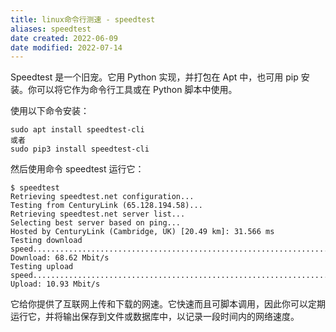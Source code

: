 ```yaml
---
title: linux命令行测速 - speedtest
aliases: speedtest
date created: 2022-06-09
date modified: 2022-07-14
---
```


Speedtest 是一个旧宠。它用 Python 实现，并打包在 Apt 中，也可用 pip 安装。你可以将它作为命令行工具或在 Python 脚本中使用。

使用以下命令安装：

```
sudo apt install speedtest-cli
或者
sudo pip3 install speedtest-cli
```

然后使用命令 speedtest 运行它：

```
$ speedtest
Retrieving speedtest.net configuration...
Testing from CenturyLink (65.128.194.58)...
Retrieving speedtest.net server list...
Selecting best server based on ping...
Hosted by CenturyLink (Cambridge, UK) [20.49 km]: 31.566 ms
Testing download speed................................................................................
Download: 68.62 Mbit/s
Testing upload speed......................................................................................................
Upload: 10.93 Mbit/s
```

它给你提供了互联网上传和下载的网速。它快速而且可脚本调用，因此你可以定期运行它，并将输出保存到文件或数据库中，以记录一段时间内的网络速度。
